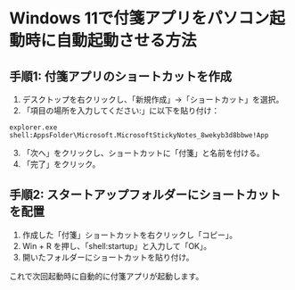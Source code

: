 # Windows 11で付箋アプリをパソコン起動時に自動起動させる方法

## 手順1: 付箋アプリのショートカットを作成
1. デスクトップを右クリックし、「新規作成」→「ショートカット」を選択。  
2. 「項目の場所を入力してください:」に以下を貼り付け：  
```
explorer.exe shell:AppsFolder\Microsoft.MicrosoftStickyNotes_8wekyb3d8bbwe!App
```
3. 「次へ」をクリックし、ショートカットに「付箋」と名前を付ける。  
4. 「完了」をクリック。

## 手順2: スタートアップフォルダーにショートカットを配置
1. 作成した「付箋」ショートカットを右クリックし「コピー」。  
2. Win + R を押し、「shell:startup」と入力して「OK」。  
3. 開いたフォルダーにショートカットを貼り付け。

これで次回起動時に自動的に付箋アプリが起動します。
